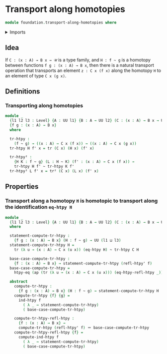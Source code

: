 # Transport along homotopies

```agda
module foundation.transport-along-homotopies where
```

<details><summary>Imports</summary>

```agda
open import foundation.action-on-identifications-functions
open import foundation.function-extensionality
open import foundation.homotopies
open import foundation.homotopy-induction
open import foundation.transport-along-higher-identifications
open import foundation.universe-levels

open import foundation-core.identity-types
open import foundation-core.transport-along-identifications
```

</details>

## Idea

If `C : (x : A) → B x → 𝒰` is a type family, and `H : f ~ g` is a homotopy
between functions `f g : (x : A) → B x`, then there is a natural transport
operation that transports an element `z : C x (f x)` along the homotopy `H` to
an element of type `C x (g x)`.

## Definitions

### Transporting along homotopies

```agda
module _
  {l1 l2 l3 : Level} {A : UU l1} {B : A → UU l2} (C : (x : A) → B x → UU l3)
  {f g : (x : A) → B x}
  where

  tr-htpy :
    (f ~ g) → ((x : A) → C x (f x)) → ((x : A) → C x (g x))
  tr-htpy H f' x = tr (C x) (H x) (f' x)

  tr-htpy² :
    {H K : f ~ g} (L : H ~ K) (f' : (x : A) → C x (f x)) →
    tr-htpy H f' ~ tr-htpy K f'
  tr-htpy² L f' x = tr² (C x) (L x) (f' x)
```

## Properties

### Transport along a homotopy `H` is homotopic to transport along the identification `eq-htpy H`

```agda
module _
  {l1 l2 l3 : Level} {A : UU l1} {B : A → UU l2} (C : (x : A) → B x → UU l3)
  where

  statement-compute-tr-htpy :
    {f g : (x : A) → B x} (H : f ~ g) → UU (l1 ⊔ l3)
  statement-compute-tr-htpy H =
    tr (λ u → (x : A) → C x (u x)) (eq-htpy H) ~ tr-htpy C H

  base-case-compute-tr-htpy :
    {f : (x : A) → B x} → statement-compute-tr-htpy (refl-htpy' f)
  base-case-compute-tr-htpy =
    htpy-eq (ap (tr (λ u → (x : A) → C x (u x))) (eq-htpy-refl-htpy _))

  abstract
    compute-tr-htpy :
      {f g : (x : A) → B x} (H : f ~ g) → statement-compute-tr-htpy H
    compute-tr-htpy {f} {g} =
      ind-htpy f
        ( λ _ → statement-compute-tr-htpy)
        ( base-case-compute-tr-htpy)

    compute-tr-htpy-refl-htpy :
      {f : (x : A) → B x} →
      compute-tr-htpy (refl-htpy' f) ＝ base-case-compute-tr-htpy
    compute-tr-htpy-refl-htpy {f} =
      compute-ind-htpy f
        ( λ _ → statement-compute-tr-htpy)
        ( base-case-compute-tr-htpy)
```
